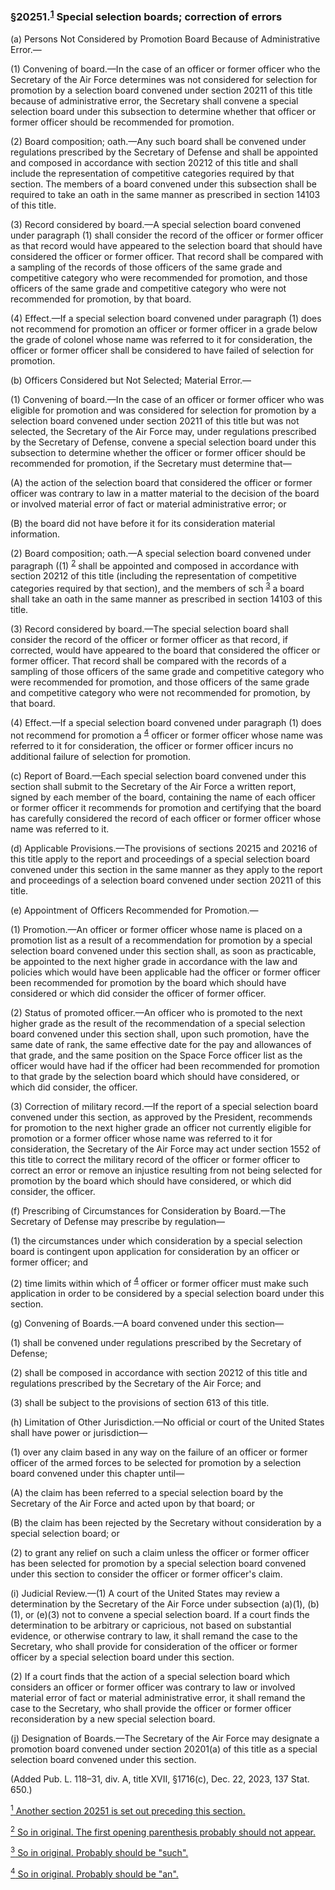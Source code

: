 ### §20251.<sup><a href="#20251_1_target" name="20251_1">1</a></sup> Special selection boards; correction of errors ###

(a) Persons Not Considered by Promotion Board Because of Administrative Error.—

(1) Convening of board.—In the case of an officer or former officer who the Secretary of the Air Force determines was not considered for selection for promotion by a selection board convened under section 20211 of this title because of administrative error, the Secretary shall convene a special selection board under this subsection to determine whether that officer or former officer should be recommended for promotion.

(2) Board composition; oath.—Any such board shall be convened under regulations prescribed by the Secretary of Defense and shall be appointed and composed in accordance with section 20212 of this title and shall include the representation of competitive categories required by that section. The members of a board convened under this subsection shall be required to take an oath in the same manner as prescribed in section 14103 of this title.

(3) Record considered by board.—A special selection board convened under paragraph (1) shall consider the record of the officer or former officer as that record would have appeared to the selection board that should have considered the officer or former officer. That record shall be compared with a sampling of the records of those officers of the same grade and competitive category who were recommended for promotion, and those officers of the same grade and competitive category who were not recommended for promotion, by that board.

(4) Effect.—If a special selection board convened under paragraph (1) does not recommend for promotion an officer or former officer in a grade below the grade of colonel whose name was referred to it for consideration, the officer or former officer shall be considered to have failed of selection for promotion.

(b) Officers Considered but Not Selected; Material Error.—

(1) Convening of board.—In the case of an officer or former officer who was eligible for promotion and was considered for selection for promotion by a selection board convened under section 20211 of this title but was not selected, the Secretary of the Air Force may, under regulations prescribed by the Secretary of Defense, convene a special selection board under this subsection to determine whether the officer or former officer should be recommended for promotion, if the Secretary must determine that—

(A) the action of the selection board that considered the officer or former officer was contrary to law in a matter material to the decision of the board or involved material error of fact or material administrative error; or

(B) the board did not have before it for its consideration material information.

(2) Board composition; oath.—A special selection board convened under paragraph ((1) <sup><a href="#20251_2_target" name="20251_2">2</a></sup> shall be appointed and composed in accordance with section 20212 of this title (including the representation of competitive categories required by that section), and the members of sch <sup><a href="#20251_3_target" name="20251_3">3</a></sup> a board shall take an oath in the same manner as prescribed in section 14103 of this title.

(3) Record considered by board.—The special selection board shall consider the record of the officer or former officer as that record, if corrected, would have appeared to the board that considered the officer or former officer. That record shall be compared with the records of a sampling of those officers of the same grade and competitive category who were recommended for promotion, and those officers of the same grade and competitive category who were not recommended for promotion, by that board.

(4) Effect.—If a special selection board convened under paragraph (1) does not recommend for promotion a <sup><a href="#20251_4_target" name="20251_4">4</a></sup> officer or former officer whose name was referred to it for consideration, the officer or former officer incurs no additional failure of selection for promotion.

(c) Report of Board.—Each special selection board convened under this section shall submit to the Secretary of the Air Force a written report, signed by each member of the board, containing the name of each officer or former officer it recommends for promotion and certifying that the board has carefully considered the record of each officer or former officer whose name was referred to it.

(d) Applicable Provisions.—The provisions of sections 20215 and 20216 of this title apply to the report and proceedings of a special selection board convened under this section in the same manner as they apply to the report and proceedings of a selection board convened under section 20211 of this title.

(e) Appointment of Officers Recommended for Promotion.—

(1) Promotion.—An officer or former officer whose name is placed on a promotion list as a result of a recommendation for promotion by a special selection board convened under this section shall, as soon as practicable, be appointed to the next higher grade in accordance with the law and policies which would have been applicable had the officer or former officer been recommended for promotion by the board which should have considered or which did consider the officer of former officer.

(2) Status of promoted officer.—An officer who is promoted to the next higher grade as the result of the recommendation of a special selection board convened under this section shall, upon such promotion, have the same date of rank, the same effective date for the pay and allowances of that grade, and the same position on the Space Force officer list as the officer would have had if the officer had been recommended for promotion to that grade by the selection board which should have considered, or which did consider, the officer.

(3) Correction of military record.—If the report of a special selection board convened under this section, as approved by the President, recommends for promotion to the next higher grade an officer not currently eligible for promotion or a former officer whose name was referred to it for consideration, the Secretary of the Air Force may act under section 1552 of this title to correct the military record of the officer or former officer to correct an error or remove an injustice resulting from not being selected for promotion by the board which should have considered, or which did consider, the officer.

(f) Prescribing of Circumstances for Consideration by Board.—The Secretary of Defense may prescribe by regulation—

(1) the circumstances under which consideration by a special selection board is contingent upon application for consideration by an officer or former officer; and

(2) time limits within which of <sup><a href="#20251_4_target" name="20251_4">4</a></sup> officer or former officer must make such application in order to be considered by a special selection board under this section.

(g) Convening of Boards.—A board convened under this section—

(1) shall be convened under regulations prescribed by the Secretary of Defense;

(2) shall be composed in accordance with section 20212 of this title and regulations prescribed by the Secretary of the Air Force; and

(3) shall be subject to the provisions of section 613 of this title.

(h) Limitation of Other Jurisdiction.—No official or court of the United States shall have power or jurisdiction—

(1) over any claim based in any way on the failure of an officer or former officer of the armed forces to be selected for promotion by a selection board convened under this chapter until—

(A) the claim has been referred to a special selection board by the Secretary of the Air Force and acted upon by that board; or

(B) the claim has been rejected by the Secretary without consideration by a special selection board; or

(2) to grant any relief on such a claim unless the officer or former officer has been selected for promotion by a special selection board convened under this section to consider the officer or former officer's claim.

(i) Judicial Review.—(1) A court of the United States may review a determination by the Secretary of the Air Force under subsection (a)(1), (b)(1), or (e)(3) not to convene a special selection board. If a court finds the determination to be arbitrary or capricious, not based on substantial evidence, or otherwise contrary to law, it shall remand the case to the Secretary, who shall provide for consideration of the officer or former officer by a special selection board under this section.

(2) If a court finds that the action of a special selection board which considers an officer or former officer was contrary to law or involved material error of fact or material administrative error, it shall remand the case to the Secretary, who shall provide the officer or former officer reconsideration by a new special selection board.

(j) Designation of Boards.—The Secretary of the Air Force may designate a promotion board convened under section 20201(a) of this title as a special selection board convened under this section.

(Added Pub. L. 118–31, div. A, title XVII, §1716(c), Dec. 22, 2023, 137 Stat. 650.)

[<sup>1</sup> Another section 20251 is set out preceding this section.](#20251_1)

[<sup>2</sup> So in original. The first opening parenthesis probably should not appear.](#20251_2)

[<sup>3</sup> So in original. Probably should be "such".](#20251_3)

[<sup>4</sup> So in original. Probably should be "an".](#20251_4)